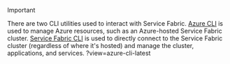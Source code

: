 > [!IMPORTANT]
> There are two CLI utilities used to interact with Service Fabric. [Azure CLI](https://docs.azure.cn/zh-cn/cli/get-started-with-azure-cli?view=azure-cli-latest) is used to manage Azure resources, such as an Azure-hosted Service Fabric cluster. [Service Fabric CLI](/service-fabric/service-fabric-cli) is used to directly connect to the Service Fabric cluster (regardless of where it's hosted) and manage the cluster, applications, and services.
?view=azure-cli-latest